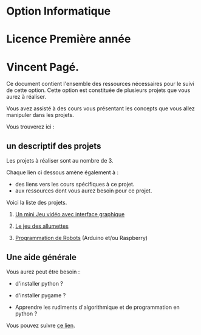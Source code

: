 # Option Informatique
# Licence Première année
# Vincent Pagé.

Ce document contient l'ensemble des ressources nécessaires pour le suivi de cette option.
Cette option est constituée de plusieurs projets que vous aurez à réaliser.

Vous avez assisté à des cours vous présentant
les concepts que vous allez manipuler dans les projets.

Vous trouverez ici :
## un descriptif des projets

Les projets à réaliser sont au nombre de 3.

Chaque lien ci dessous amène également à :
- des liens vers les cours spécifiques à ce projet.
- aux ressources dont vous aurez besoin pour ce projet.

Voici la liste des projets.

1. [Un mini Jeu vidéo avec interface graphique](Projets/JeuVideo/README.md)

2. [Le jeu des allumettes](Projets/JeuDesAllumettes/README.md)

3. [Programmation de Robots](Projets/Robots/README.md) (Arduino et/ou Raspberry)


## Une aide générale

Vous aurez peut être besoin :

- d'installer python ?

- d'installer pygame ?

- Apprendre les rudiments d'algorithmique et de programmation en python ?

Vous pouvez suivre [ce lien](Cours/README.md).
